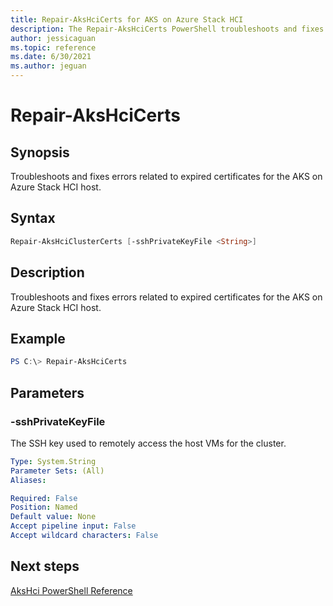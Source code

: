 ```yaml
---
title: Repair-AksHciCerts for AKS on Azure Stack HCI
description: The Repair-AksHciCerts PowerShell troubleshoots and fixes errors related to expired certificates for the AKS on Azure Stack HCI host.
author: jessicaguan
ms.topic: reference
ms.date: 6/30/2021
ms.author: jeguan
---
```


# Repair-AksHciCerts

## Synopsis
Troubleshoots and fixes errors related to expired certificates for the AKS on Azure Stack HCI host.

## Syntax

```powershell
Repair-AksHciClusterCerts [-sshPrivateKeyFile <String>] 
```

## Description
Troubleshoots and fixes errors related to expired certificates for the AKS on Azure Stack HCI host.

## Example

```powershell
PS C:\> Repair-AksHciCerts
```

## Parameters

### -sshPrivateKeyFile
The SSH key used to remotely access the host VMs for the cluster.

```yaml
Type: System.String
Parameter Sets: (All)
Aliases:

Required: False
Position: Named
Default value: None
Accept pipeline input: False
Accept wildcard characters: False
```

## Next steps

[AksHci PowerShell Reference](index.md)